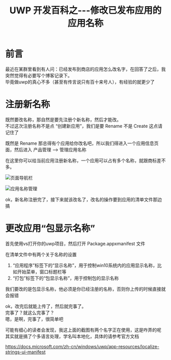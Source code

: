 ﻿---
title: UWP 开发百科之---修改已发布应用的应用名称  
categories: uwp  
tags: [应用名称]  
---
  
  
# 前言
  
最近在某群里看到有人问：已经发布到商店的应用怎么改名字，在回答了之后，我突然觉得有必要写个博客记录下。    
毕竟做uwp的真心不多（甚至有传言说只有百十来号人），有经验的就更少了
  
# 注册新名称
  
既然要改名称，那自然是要先注册个新名称，然后才能改。    
不过这次注册名称不是点 “创建新应用”，我们是要 Rename 不是 Create 这点请记住了
  
既然是 Rename 那总得有个应用给你改名吧，所以我们得进入一个应用信息页面，然后进入 产品管理 --> 管理应用名称
  
在这里你可以给当前应用注册新名称，一个应用可以占有多个名称，就跟商标差不多。
  
![页面导航栏](/img/应用设置页面导航栏.png)
  
![应用名称管理](/img/应用名称管理.png)
  
ok，新名称注册完了，接下来就该改名了，改名的操作要到应用的清单文件那边搞
  
# 更改应用“包显示名称”
  
首先使用vs打开你的uwp项目，然后打开 Package.appxmanifest 文件
  
在清单文件中有两个关于名称的设置
  
1. “应用程序”标签下的“显示名称”，用于控制win10系统内的应用显示名称，比如开始菜单，窗口标题栏等  
2. “打包”标签下的“包显示名称”，用于控制包的显示名称
  
我们要改的是包显示名称，他必须是你已经注册的名称，否则你上传的时候直接就会报错
  
ok，改完后就能上传了，然后就完事了。    
完事了？就这么完事了？  
嗯，是啊，完事了，很简单吧
  
可能有细心的读者会发现，我这上面的截图有两个名字正在使用，这是咋弄的呢    
其实就是搞了个多语言处理，学名叫本地化，具体的请参考官方文档
  
https://docs.microsoft.com/zh-cn/windows/uwp/app-resources/localize-strings-ui-manifest
